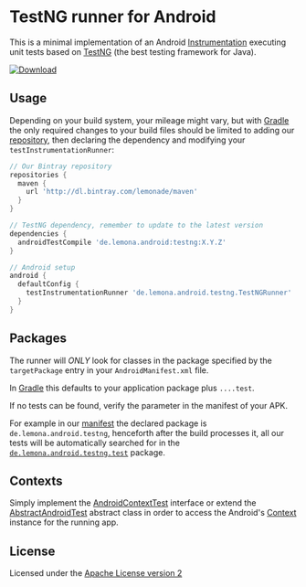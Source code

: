 TestNG runner for Android
=========================

This is a minimal implementation of an Android
[Instrumentation](http://developer.android.com/reference/android/app/Instrumentation.html)
executing unit tests based on [TestNG](http://testng.org/) (the best testing framework for Java).

[![Download](https://api.bintray.com/packages/lemonade/maven/android-testng/images/download.svg) ](https://bintray.com/lemonade/maven/android-testng/_latestVersion)

Usage
-----

Depending on your build system, your mileage might vary, but with
[Gradle](https://gradle.org/) the only required changes to your build files
should be limited to adding our [repository](https://bintray.com/lemonade/maven),
then declaring the dependency and modifying your `testInstrumentationRunner`:

```groovy
// Our Bintray repository
repositories {
  maven {
    url 'http://dl.bintray.com/lemonade/maven'
  }
}

// TestNG dependency, remember to update to the latest version
dependencies {
  androidTestCompile 'de.lemona.android:testng:X.Y.Z'
}

// Android setup
android {
  defaultConfig {
    testInstrumentationRunner 'de.lemona.android.testng.TestNGRunner'
  }
}
```


Packages
--------

The runner will *ONLY* look for classes in the package specified by the
`targetPackage` entry in your `AndroidManifest.xml` file.

In [Gradle](https://gradle.org/) this defaults to your application package
plus `....test`.

If no tests can be found, verify the parameter in the manifest of your APK.

For example in our [manifest](src/main/AndroidManifest.xml) the declared
package is `de.lemona.android.testng`, henceforth after the build processes
it, all our tests will be automatically searched for in the
[`de.lemona.android.testng.test`](https://github.com/LemonadeLabInc/android-testng/tree/master/src/androidTest/java/de/lemona/android/testng/test)
package.


Contexts
--------

Simply implement the
[AndroidContextTest](src/main/java/de/lemona/android/testng/AndroidContextTest.java)
interface or extend the
[AbstractAndroidTest](src/main/java/de/lemona/android/testng/AbstractAndroidTest.java)
abstract class in order to access the Android's
[Context](http://developer.android.com/reference/android/content/Context.html)
instance for the running app.


License
-------

Licensed under the [Apache License version 2](LICENSE.md)
